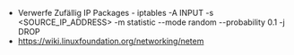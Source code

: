 * Verwerfe Zufällig IP Packages - iptables -A INPUT -s <SOURCE_IP_ADDRESS> -m statistic --mode random --probability 0.1 -j DROP
* https://wiki.linuxfoundation.org/networking/netem
